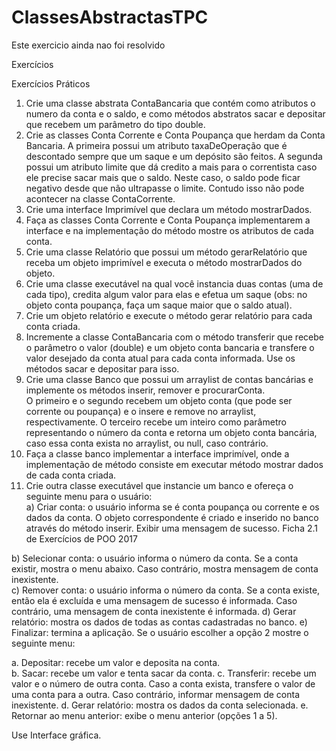 # ClassesAbstractasTPC
Este  exercicio ainda nao foi resolvido

Exercícios  

 
Exercícios Práticos  
 
 
1.	Crie uma classe abstrata ContaBancaria que contém como atributos o numero da conta e o saldo, e como métodos abstratos sacar e depositar que recebem um parâmetro do tipo double. 
2.	Crie as classes Conta Corrente e Conta Poupança que herdam da Conta Bancaria. A  primeira possui um atributo taxaDeOperação que é descontado sempre que um saque e um depósito são feitos. 
A segunda possui um atributo limite que dá credito a mais para o correntista caso ele precise sacar mais que o saldo. Neste caso, o saldo pode ficar negativo desde que não ultrapasse o limite. Contudo isso não pode acontecer na classe ContaCorrente. 
3.	Crie uma interface Imprimível que declara um método mostrarDados. 
4.	Faça as classes Conta Corrente e Conta Poupança implementarem a interface e na implementação do método mostre os atributos de cada conta. 
5.	Crie uma classe Relatório que possui um método gerarRelatório que receba um objeto imprimível e executa o método mostrarDados do objeto. 
6.	Crie uma classe executável na qual você instancia duas contas (uma de cada tipo), credita algum valor para elas e efetua um saque (obs: no objeto conta poupança, faça um saque maior que o saldo atual). 
7.	Crie um objeto relatório e execute o método gerar relatório para cada conta criada. 
8.	Incremente a classe ContaBancaria com o método transferir que recebe o parâmetro o valor (double) e um objeto conta bancaria e transfere o valor desejado da conta atual para cada conta informada. Use os métodos sacar e depositar para isso. 
9.	Crie uma classe Banco que possui um arraylist de contas bancárias e implemente os métodos inserir, remover e procurarConta.  
O primeiro e o segundo recebem um objeto conta (que pode ser corrente ou poupança) e o insere e remove no arraylist, respectivamente. O terceiro recebe um inteiro como parâmetro representando o número da conta e retorna um objeto conta bancária, caso essa conta exista no arraylist, ou null, caso contrário. 
10.	Faça a classe banco implementar a interface imprimível, onde a implementação de método consiste em executar método mostrar dados de cada conta criada. 
11.	Crie outra classe executável que instancie um banco e ofereça o seguinte menu para o usuário:  
a)	Criar conta: o usuário informa se é conta poupança ou corrente e os dados da conta. O objeto correspondente é criado e inserido no banco através do método inserir. Exibir uma mensagem de sucesso. 
Ficha 2.1 de Exercícios de POO 2017 
 
 
b)	Selecionar conta: o usuário informa o número da conta. Se a conta existir, mostra o menu abaixo. Caso contrário, mostra mensagem de conta inexistente.  
c)	Remover conta: o usuário informa o número da conta. Se a conta existe, então  ela é excluída e uma mensagem de sucesso é informada. Caso contrário, uma  mensagem de conta inexistente é informada. 
d)	Gerar relatório: mostra os dados de todas as contas cadastradas no banco. 
e)	Finalizar: termina a aplicação. Se o usuário escolher a opção 2 mostre o seguinte menu: 
 
a.	Depositar: recebe um valor e deposita na conta.  
b.	Sacar: recebe um valor e tenta sacar da conta. 
c.	Transferir: recebe um valor e o número de outra conta. Caso a conta exista,  transfere o valor de uma conta para a outra. Caso contrário, informar mensagem de  conta inexistente. 
d.	Gerar relatório: mostra os dados da conta selecionada. 
e.	Retornar ao menu anterior: exibe o menu anterior (opções 1 a 5).  
 
Use Interface gráfica. 
 

